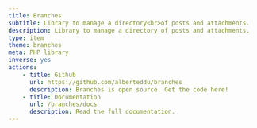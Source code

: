 ```yaml
---
title: Branches
subtitle: Library to manage a directory<br>of posts and attachments.
description: Library to manage a directory of posts and attachments.
type: item
theme: branches
meta: PHP library
inverse: yes
actions:
    - title: Github
      url: https://github.com/alberteddu/branches
      description: Branches is open source. Get the code here!
    - title: Documentation
      url: /branches/docs
      description: Read the full documentation.
---
```


